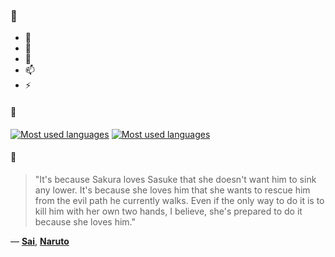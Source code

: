 ### 👋

- 🔭
- 🌱
- 💬
- 📫
- ⚡

#### 🧏

[![Most used languages](https://github-readme-stats-aynah.vercel.app/api/top-langs/?username=aynh&theme=solarized-dark&langs_count=6&layout=compact&hide_title=true)](https://github.com/anuraghazra/github-readme-stats#gh-dark-mode-only)
[![Most used languages](https://github-readme-stats-aynah.vercel.app/api/top-langs/?username=aynh&theme=solarized-light&langs_count=6&layout=compact&hide_title=true)](https://github.com/anuraghazra/github-readme-stats#gh-light-mode-only)

#### 💬

> "It's because Sakura loves Sasuke that she doesn't want him to sink any lower. It's because she loves him that she wants to rescue him from the evil path he currently walks. Even if the only way to do it is to kill him with her own two hands, I believe, she's prepared to do it because she loves him."

&mdash; [**Sai**](https://myanimelist.net/character.php?q=Sai&cat=character), [**Naruto**](https://myanimelist.net/search/all?q=Naruto&cat=all)
